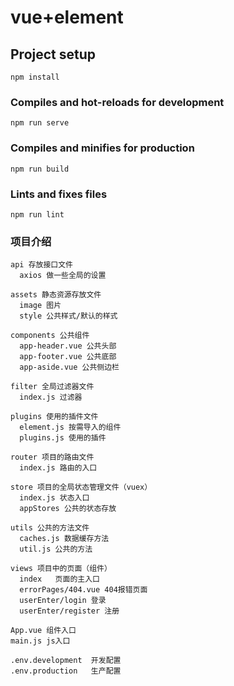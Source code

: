 # vue+element

## Project setup
```
npm install
```

### Compiles and hot-reloads for development
```
npm run serve
```

### Compiles and minifies for production
```
npm run build
```

### Lints and fixes files
```
npm run lint
```


### 项目介绍
```
api 存放接口文件
  axios 做一些全局的设置

assets 静态资源存放文件
  image 图片
  style 公共样式/默认的样式

components 公共组件
  app-header.vue 公共头部
  app-footer.vue 公共底部
  app-aside.vue 公共侧边栏

filter 全局过滤器文件
  index.js 过滤器

plugins 使用的插件文件
  element.js 按需导入的组件
  plugins.js 使用的插件

router 项目的路由文件
  index.js 路由的入口

store 项目的全局状态管理文件（vuex）
  index.js 状态入口  
  appStores 公共的状态存放

utils 公共的方法文件
  caches.js 数据缓存方法
  util.js 公共的方法

views 项目中的页面（组件）
  index   页面的主入口
  errorPages/404.vue 404报错页面
  userEnter/login 登录
  userEnter/register 注册

App.vue 组件入口
main.js js入口

.env.development  开发配置
.env.production   生产配置
```





